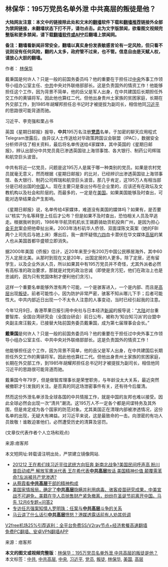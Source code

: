  <h2>林保华：195万党员名单外泄 中共高层的叛徒是他？</h2> <p class="notice"><b>大陆网友注意：本文中的链接除此处和文末的<a href="https://github.com/bannedbook/fanqiang" >翻墙</a>软件下载和<a href="https://github.com/killgcd/justmysocks/blob/master/README.md">翻墙推荐</a>链接外全部为禁网链接，未翻墙状态下打不开，请勿点击。此为文字版禁闻，欲看图文视频完整版和更多禁闻，请下载<a href="https://github.com/bannedbook/fanqiang">翻墙软件或APP</a>后翻墙上禁闻网。</p><p>备注：翻墙看新闻非常安全，翻墙以真实身份发表敏感言论有一定风险，但只看不说则没有任何风险，翻的人太多，政府管不过来，也不管。信息自由是天赋人权，请放心大胆的翻墙。</b></p>  <div class="entry"> <p>作者： <span class='wp_keywordlink'><a href="https://www.bannedbook.org/forum10/topic383.html" title="林保华" target="_blank">林保华</a></span></p> <p id="summary">戴秉国是何许人？只是一般的前国务委员吗？他的重要在于担任过<a href="https://www.bannedbook.org/bnews/tag/%E4%B8%AD%E5%A4%AE/" class="st_tag internal_tag" rel="tag" title="标签 中央 下的日志">中央</a>外事工作领导小组办公室主任、<a href="https://www.bannedbook.org/bnews/tag/%e4%b8%ad%e5%85%b1/" class="st_tag internal_tag" rel="tag" title="标签 中共 下的日志">中共</a>中央对外联络部部长。这是负责国外的情资工作！他能够担任这个工作，因为背景不简单，他的岳父是军人出身，在中共建国后长期担任外交工作的黄镇将军。因此他也算红二代。但他出身贵州土家族的贫困家庭，长期在外交部工作，到1985年胡耀邦担任总书记时才被提拔为副司长，相信他同<a href="https://www.bannedbook.org/bnews/tag/%e4%b9%a0%e8%bf%91%e5%b9%b3/" class="st_tag internal_tag" rel="tag" title="标签 习近平 下的日志">习近平</a>的思路很可能背道而驰。</p> <p id="conimg">习近平、李克强和栗占书</p> <p>英国《星期日邮报》报导，<strong>中共</strong>195万名注册<strong><a href="https://www.bannedbook.org/bnews/tag/%E5%85%9A%E5%91%98/" class="st_tag internal_tag" rel="tag" title="标签 党员 下的日志">党员</a></strong>名单，于加密的聊天应用程式Telegram泄露后，由异议人士传送给对华政策跨国议会联盟（IPAC），数据安全分析师评估了相关资料，最后将名单传送给4家媒体，其中英国的《星期日邮报》，辨认出部分中共党员竟已渗透英国驻上海领事馆、各大银行、制药公司辉瑞和航空巨头波音。</p>  <p>中共有将近一亿党员，问题是这195万人是属于哪一种类别的党员。如果是农村党员就毫无意义，然而根据《星期日邮报》的比对，已经辨识出渗透英国驻上海领事馆、各大银行、制药公司辉瑞和航空巨头波音。那几乎肯定，这195万人有相当部分是已经出国的<span class='wp_keywordlink_affiliate'><a href="https://www.bannedbook.org/" title="中国" target="_blank">中国</a></span>人。现在主要只是查出分布在企业里的，应该还有在政坛及文教机构以及社会和阶层的。而最多的，一定是在<a href="https://www.bannedbook.org/bnews/tag/%e7%be%8e%e5%9b%bd/" class="st_tag internal_tag" rel="tag" title="标签 美国 下的日志">美国</a>。如果美国能够及时查出，可能对选举结果会产生影响。</p> <p>《星期日邮报》说，名单传给4家媒体，难道没有美国的媒体吗？如果有，是否要以“核实”为名等拜登上任后才公布？但是如果不及时查出，恐怕相关人员及早逃走。根据我听到的，1986年华航货机机长王锡爵骑劫货机投奔广州，是因为担心<span class='wp_keywordlink'><a href="https://www.bannedbook.org/forum2/topic1259.html" title="周谨予：我的丈夫金无怠之死" target="_blank">金无怠</a></span>案会把他牵扯出来。2003年洛杉矶华人侨领、双面谍陈文英案（她的FBI两个上司先后与她上床）爆出后，我一直怀疑借<span class='wp_keywordlink'><a href="https://www.bannedbook.org/forum2/topic2509.html" title="《中国六四真相》" target="_blank">六四</a></span>血卡潜伏在华文媒体<span class='wp_keywordlink_affiliate'><a href="https://www.bannedbook.org/bnews/ccpdope/" title="中共高层内幕" target="_blank">高层</a></span>的某人也从美国首都华盛顿立即消失。</p> <p>据2000年美国《侨报》估计，近20年来至少有200万中国公民移居海外，其中60万人定居北美。从那时到现在又是20年，出国定居的人更多。除了定居，还有留学生，以及企业外派人员，所以如果其中有195万党员并不奇怪，尤其外派者必然有高标准的政治要求，那就是对党的政治忠诚（即使是贪污犯，他们在政治上也是忠诚的，因为只有党国体制才便利他们贪污）。</p> <p>这样一个重要名单能够外泄有两个可能，一个是骇客进入，一个是内部、而且是<a href="https://www.bannedbook.org/bnews/tag/%E9%AB%98%E5%B1%82/" class="st_tag internal_tag" rel="tag" title="标签 高层 下的日志">高层</a>出现<a href="https://www.bannedbook.org/bnews/tag/%E5%8F%9B%E5%BE%92/" class="st_tag internal_tag" rel="tag" title="标签 叛徒 下的日志">叛徒</a>。前者可能性小，因为防护非常严密，骇客不知从哪儿下手；后者可能性大。中共内部近日出现一个不太令人注意的人事变动，当时已经引起我的注意。</p>  <p>今年12月9日，香港苹果日报引用中央社与日本经济<span class='wp_keywordlink_affiliate'><a href="https://www.bannedbook.org/" title="新闻">新闻</a></span>的报导说：“<span class='wp_keywordlink_affiliate'><a href="https://www.bannedbook.org/" title="大陆" target="_blank">大陆</a></span>对台重要智库、全国台湾研究会（全国台研会）前日公布，被称为‘知台知习派’的台盟中央副主席汪毅夫，已接替大陆前国务委员戴秉国，成为第七届理事会会长。”</p> <p><strong>戴秉国</strong>是何许人？只是一般的前国务委员吗？他的重要在于担任过中央外事工作领导小组办公室主任、中共中央对外联络部部长。这是负责国外的情资工作！</p> <p>他能够担任这个工作，因为背景不简单，他的岳父是军人出身，在中共建国后长期担任外交工作的黄镇将军。因此他也算红二代。但他出身贵州土家族的贫困家庭，长期在外交部工作，到1985年胡耀邦担任总书记时才被提拔为副司长，相信他同习近平的思路很可能背道而驰。</p> <p>戴秉国今年79岁，但是做智库理事长是荣誉职务，与年龄没太大关系，最近突然被撤职才引发我的关注。是否真的同这场泄密事件有关，还有待今后厘清。</p>  <p>然而这份外泄名单涉及全球各国的中共情报工作，就是中国的友邦也难以接受。因此全球必然会出现一次“清共”潮流。这195万人不一定各个都是间谍特务及其外围，但是肯定成为各个国家的防范对象。尤其美国正在清理内部被渗透情况，这份名单的出现，无疑大有裨益。对习近平来说，这是最致命的一击。向泄密的有功人员致敬！谁敢迫害他们，必然遭受历史的清算及惩罚。</p> <p>(文章仅代表作者个人立场和观点)</p> <p>来源:痞客邦</p> <p>本文短网址:转载请注明出处，严禁建立镜像网站.</p>  <ul class='op-related-articles' title='相关阅读'> <li><a href='https://www.bannedbook.org/bnews/cbnews/20201212/1446451.html' target='_blank'>201212 王在希们挟习近平往武统方向狂奔  新南北战争?美国民间呼声高 盼川普启动戒严  解放军鹰派代表 王在希代表<b>中共高层</b>放话  美国精神价值 颠覆需革命?左派被共产党渗透?</a></li> <li><a href='https://www.bannedbook.org/bnews/cbnews/20201208/1444104.html' target='_blank'>从蔡霞看<b>中共高层</b>干部的精神构成</a></li> <li><a href='https://www.bannedbook.org/bnews/bannedvideo/20201206/1442880.html' target='_blank'>美国家情报局，确定了<b>中共高层</b>隐瞒并利用病毒、骇客疫苗研究成果，中美宣战不可避免，美籍在华人员抛售财产紧急撤离，纷纷在圣诞节前离开中国。马先 12月6专题+问答2</a></li> <li><a href='https://www.bannedbook.org/bnews/headline/20201120/1433734.html' target='_blank'>专访任志强案知情人罗明珠：任案与<b>中共高层</b>斗争的关系</a></li> <li><a href='https://www.bannedbook.org/bnews/headline/20201113/1430512.html' target='_blank'>马云讲了什么话引<b>中共高层</b>愤怒？港媒透露话前有人劝其低调</a></li> </ul> <p class="texttj"> <a href="https://github.com/bannedbook/fanqiang/wiki/V2ray%E6%9C%BA%E5%9C%BA" target="_blank">V2free机场25%引荐返利：全平台免费SS/V2ray节点+经济套餐高速翻墙</a><br/> <a href="https://github.com/bannedbook/fanqiang/wiki/%E7%A6%81%E9%97%BB%E7%BD%91%E5%AE%89%E5%8D%93%E7%BF%BB%E5%A2%99%E6%96%B0%E9%97%BBAPP" target="_blank">免费PC翻墙、安卓VPN翻墙APP</a></p><p> 来源：痞客邦 </p><a name='sharetosocial'></a>       <div><b>本文的图文或视频完整版</b>：<a href='https://www.bannedbook.org/bnews/comments/20201214/1447402.html'>林保华：195万党员名单外泄 中共高层的叛徒是他？</a></div>  </div><!--END ENTRY--> <div class="postfooter"> <div>本文标签：<a href="https://www.bannedbook.org/bnews/tag/%e4%b8%ad%e5%85%b1/" rel="tag">中共</a>, <a href="https://www.bannedbook.org/bnews/tag/%E4%B8%AD%E5%85%B1%E9%AB%98%E5%B1%82/" rel="tag">中共高层</a>, <a href="https://www.bannedbook.org/bnews/tag/%E4%B8%AD%E5%A4%AE/" rel="tag">中央</a>, <a href="https://www.bannedbook.org/bnews/tag/%e4%b9%a0%e8%bf%91%e5%b9%b3/" rel="tag">习近平</a>, <a href="https://www.bannedbook.org/bnews/tag/%E5%85%9A%E5%91%98/" rel="tag">党员</a>, <a href="https://www.bannedbook.org/bnews/tag/%E5%8F%9B%E5%BE%92/" rel="tag">叛徒</a>, <a href="https://www.bannedbook.org/bnews/tag/%e6%9e%97%e4%bf%9d%e5%8d%8e/" rel="tag">林保华</a>, <a href="https://www.bannedbook.org/bnews/tag/%e7%be%8e%e5%9b%bd/" rel="tag">美国</a>, <a href="https://www.bannedbook.org/bnews/tag/%E9%AB%98%E5%B1%82/" rel="tag">高层</a></div>  </div><!--END POSTFOOTER--> 